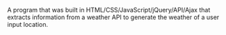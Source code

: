 A program that was built in HTML/CSS/JavaScript/jQuery/API/Ajax that extracts information from a weather API to generate the weather of a user input location.